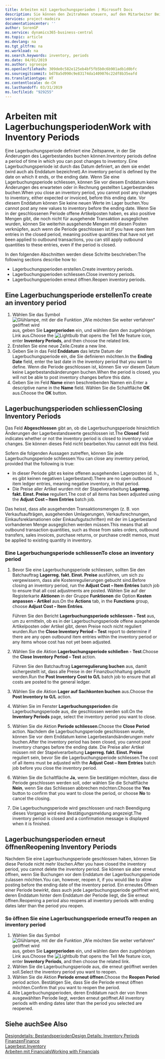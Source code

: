 ```yaml
---
title: Arbeiten mit Lagerbuchungsperioden | Microsoft Docs
description: Sie können den Zeitrahmen steuern, auf den Mitarbeiter Beitragsänderungen des Lagerbestandes buchen können, indem Sie Lagerbuchungsperioden definieren.
services: project-madeira
documentationcenter: ''
author: SorenGP
ms.service: dynamics365-business-central
ms.topic: article
ms.devlang: na
ms.tgt_pltfrm: na
ms.workload: na
ms.search.keywords: inventory, periods
ms.date: 04/01/2019
ms.author: sgroespe
ms.openlocfilehash: 309de0c582e125eb4bf5fb5b0c6b901adb1d0bfc
ms.sourcegitcommit: bd78a5d990c9e83174da1409076c22df8b35eafd
ms.translationtype: HT
ms.contentlocale: de-CH
ms.lasthandoff: 03/31/2019
ms.locfileid: "929255"
---
```

# <a name="work-with-inventory-periods"></a><span data-ttu-id="43a3f-103">Arbeiten mit Lagerbuchungsperioden</span><span class="sxs-lookup"><span data-stu-id="43a3f-103">Work with Inventory Periods</span></span>
<span data-ttu-id="43a3f-104">Eine Lagerbuchungsperiode definiert eine Zeitspanne, in der Sie Änderungen des Lagerbestandes buchen können.</span><span class="sxs-lookup"><span data-stu-id="43a3f-104">Inventory periods define a period of time in which you can post changes to inventory.</span></span> <span data-ttu-id="43a3f-105">Eine Lagerbuchungsperiode ist durch das Datum definiert, an dem sie endet (wird auch als Enddatum bezeichnet).</span><span class="sxs-lookup"><span data-stu-id="43a3f-105">An inventory period is defined by the date on which it ends, or the ending date.</span></span> <span data-ttu-id="43a3f-106">Wenn Sie eine Lagerbuchungsperiode schliessen, können Sie vor diesem Enddatum keine Änderungen des erwarteten oder in Rechnung gestellten Lagerbestandes buchen.</span><span class="sxs-lookup"><span data-stu-id="43a3f-106">When you close an inventory period, you cannot post any changes to inventory, either expected or invoiced, before this ending date.</span></span> <span data-ttu-id="43a3f-107">Vor diesem Enddatum können Sie keine neuen Werte im Lager buchen.</span><span class="sxs-lookup"><span data-stu-id="43a3f-107">You cannot post any new values to inventory before the ending date.</span></span> <span data-ttu-id="43a3f-108">Wenn Sie in der geschlossenen Periode offene Artikelposten haben, es also positive Mengen gibt, die noch nicht für ausgehende Transaktion ausgeglichen wurden, können Sie weiterhin ausgehende Mengen mit diesen Posten verknüpfen, auch wenn die Periode geschlossen ist.</span><span class="sxs-lookup"><span data-stu-id="43a3f-108">If you have open item entries in the closed period, meaning positive quantities that have not yet been applied to outbound transactions, you can still apply outbound quantities to these entries, even if the period is closed.</span></span>  

<span data-ttu-id="43a3f-109">In den folgenden Abschnitten werden diese Schritte beschrieben:</span><span class="sxs-lookup"><span data-stu-id="43a3f-109">The following sections describe how to:</span></span>  

* <span data-ttu-id="43a3f-110">Lagerbuchungsperioden erstellen.</span><span class="sxs-lookup"><span data-stu-id="43a3f-110">Create inventory periods.</span></span>  
* <span data-ttu-id="43a3f-111">Lagerbuchungsperioden schliessen.</span><span class="sxs-lookup"><span data-stu-id="43a3f-111">Close inventory periods.</span></span>  
* <span data-ttu-id="43a3f-112">Lagerbuchungsperioden erneut öffnen.</span><span class="sxs-lookup"><span data-stu-id="43a3f-112">Reopen inventory periods.</span></span>  

## <a name="to-create-an-inventory-period"></a><span data-ttu-id="43a3f-113">Eine Lagerbuchungsperiode erstellen</span><span class="sxs-lookup"><span data-stu-id="43a3f-113">To create an inventory period</span></span>  
1. <span data-ttu-id="43a3f-114">Wählen Sie das Symbol ![Glühlampe, mit der die Funktion „Wie möchten Sie weiter verfahren“ geöffnet wird](media/ui-search/search_small.png "Wie möchten Sie weiter verfahren?") aus, geben Sie **Lagerperioden** ein, und wählen dann den zugehörigen Link aus.</span><span class="sxs-lookup"><span data-stu-id="43a3f-114">Choose the ![Lightbulb that opens the Tell Me feature](media/ui-search/search_small.png "Tell me what you want to do") icon, enter **Inventory Periods**, and then choose the related link.</span></span>  
2. <span data-ttu-id="43a3f-115">Erstellen Sie eine neue Zeile.</span><span class="sxs-lookup"><span data-stu-id="43a3f-115">Create a new line.</span></span>  
3. <span data-ttu-id="43a3f-116">Geben Sie in das Feld **Enddatum** das letzte Datum der Lagerbuchungsperiode ein, die Sie definieren möchten.</span><span class="sxs-lookup"><span data-stu-id="43a3f-116">In the **Ending Date** field, enter the last date in the inventory period that you want to define.</span></span> <span data-ttu-id="43a3f-117">Wenn die Periode geschlossen ist, können Sie vor diesem Datum keine Lagerbestandsänderungen buchen.</span><span class="sxs-lookup"><span data-stu-id="43a3f-117">When the period is closed, you will not be able to post inventory changes before this date.</span></span>  
4. <span data-ttu-id="43a3f-118">Geben Sie im Feld **Name** einen beschreibenden Namen ein.</span><span class="sxs-lookup"><span data-stu-id="43a3f-118">Enter a descriptive name in the **Name** field.</span></span> <span data-ttu-id="43a3f-119">Wählen Sie die Schaltfläche **OK** aus.</span><span class="sxs-lookup"><span data-stu-id="43a3f-119">Choose the **OK** button.</span></span>  

## <a name="closing-inventory-periods"></a><span data-ttu-id="43a3f-120">Lagerbuchungsperioden schliessen</span><span class="sxs-lookup"><span data-stu-id="43a3f-120">Closing Inventory Periods</span></span>  
<span data-ttu-id="43a3f-121">Das Feld **Abgeschlossen** gibt an, ob die Lagerbuchungsperiode hinsichtlich Änderungen der Lagerbestandswerte geschlossen ist.</span><span class="sxs-lookup"><span data-stu-id="43a3f-121">The **Closed** field indicates whether or not the inventory period is closed to inventory value changes.</span></span> <span data-ttu-id="43a3f-122">Sie können dieses Feld nicht bearbeiten.</span><span class="sxs-lookup"><span data-stu-id="43a3f-122">You cannot edit this field.</span></span>  

<span data-ttu-id="43a3f-123">Sofern die folgenden Aussagen zutreffen, können Sie jede Lagerbuchungsperiode schliessen:</span><span class="sxs-lookup"><span data-stu-id="43a3f-123">You can close any inventory period, provided that the following is true:</span></span>  

* <span data-ttu-id="43a3f-124">In dieser Periode gibt es keine offenen ausgehenden Lagerposten (d. h., es gibt keinen negativen Lagerbestand).</span><span class="sxs-lookup"><span data-stu-id="43a3f-124">There are no open outbound item ledger entries, meaning negative inventory, in that period.</span></span>  
* <span data-ttu-id="43a3f-125">Die Preise aller Artikel wurden mit der Stapelverarbeitung **Lagerreg. fakt. Einst. Preise** reguliert.</span><span class="sxs-lookup"><span data-stu-id="43a3f-125">The cost of all items has been adjusted using the **Adjust Cost – Item Entries** batch job.</span></span>  

<span data-ttu-id="43a3f-126">Das heisst, dass alle ausgehenden Transaktionsmengen (z. B. von Verkaufsaufträgen, ausgehenden Umlagerungen, Verkaufsrechnungen, Einkaufsreklamationen oder Einkaufsgutschriften) mit der im Lagerbestand vorhandenen Menge ausgeglichen werden müssen.</span><span class="sxs-lookup"><span data-stu-id="43a3f-126">This means that all outbound transaction quantities, such as those from sales orders, outbound transfers, sales invoices, purchase returns, or purchase credit memos, must be applied to existing quantity in inventory.</span></span>  

### <a name="to-close-an-inventory-period"></a><span data-ttu-id="43a3f-127">Eine Lagerbuchungsperiode schliessen</span><span class="sxs-lookup"><span data-stu-id="43a3f-127">To close an inventory period</span></span>  
1. <span data-ttu-id="43a3f-128">Bevor Sie eine Lagerbuchungsperiode schliessen, sollten Sie den Batchauftrag **Lagerreg. fakt. Einst. Preise** ausführen, um sich zu vergewissern, dass alle Kostenregulierungen gebucht sind.</span><span class="sxs-lookup"><span data-stu-id="43a3f-128">Before closing an inventory period, run the **Adjust Cost – Item Entries** batch job to ensure that all cost adjustments are posted.</span></span> <span data-ttu-id="43a3f-129">Wählen Sie auf der Registerkarte **Aktionen** in der Gruppe **Funktionen** die Option **Kosten anpassen - Artikel** aus.</span><span class="sxs-lookup"><span data-stu-id="43a3f-129">On the **Actions** tab, in the **Functions** group, choose **Adjust Cost – Item Entries**.</span></span>  

     <span data-ttu-id="43a3f-130">Führen Sie den Bericht **Lagerbuchungsperiode schliessen - Test** aus, um zu ermitteln, ob es in der Lagerbuchungsperiode offene ausgehende Artikelposten oder Artikel gibt, deren Preise noch nicht reguliert wurden.</span><span class="sxs-lookup"><span data-stu-id="43a3f-130">Run the **Close Inventory Period – Test** report to determine if there are any open outbound item entries within the inventory period or any items whose cost has not yet been adjusted.</span></span>  
2. <span data-ttu-id="43a3f-131">Wählen Sie die Aktion **Lagerbuchungsperiode schließen - Test**.</span><span class="sxs-lookup"><span data-stu-id="43a3f-131">Choose the **Close Inventory Period – Test** action.</span></span>  

     <span data-ttu-id="43a3f-132">Führen Sie den Batchauftrag **Lagerregulierung buchen** aus, damit sichergestellt ist, dass alle Preise in der Finanzbuchhaltung gebucht werden.</span><span class="sxs-lookup"><span data-stu-id="43a3f-132">Run the **Post Inventory Cost to G/L** batch job to ensure that all costs are posted to the general ledger.</span></span>  
3. <span data-ttu-id="43a3f-133">Wählen Sie die Aktion **Lager auf Sachkonten buchen** aus.</span><span class="sxs-lookup"><span data-stu-id="43a3f-133">Choose the **Post Inventory to G/L** action.</span></span>  
4. <span data-ttu-id="43a3f-134">Wählen Sie im Fenster  **Lagerbuchungsperioden** die Lagerbuchungsperiode aus, die geschlossen werden soll.</span><span class="sxs-lookup"><span data-stu-id="43a3f-134">On the **Inventory Periods** page, select the inventory period you want to close.</span></span>  
5. <span data-ttu-id="43a3f-135">Wählen Sie die Aktion **Periode schliessen**.</span><span class="sxs-lookup"><span data-stu-id="43a3f-135">Choose the **Close Period** action.</span></span> <span data-ttu-id="43a3f-136">Nachdem die Lagerbuchungsperiode geschlossen wurde, können Sie vor dem Enddatum keine Lagerbestandsänderungen mehr buchen.</span><span class="sxs-lookup"><span data-stu-id="43a3f-136">After the inventory period has been closed, you cannot post inventory changes before the ending date.</span></span> <span data-ttu-id="43a3f-137">Die Preise aller Artikel müssen mit der Stapelverarbeitung **Lagerreg. fakt. Einst. Preise** reguliert sein, bevor Sie die Lagerbuchungsperiode schliessen.</span><span class="sxs-lookup"><span data-stu-id="43a3f-137">The cost of all items must be adjusted with the **Adjust Cost – Item Entries** batch job before you close the inventory period.</span></span>  
6. <span data-ttu-id="43a3f-138">Wählen Sie die Schaltfläche **Ja**, wenn Sie bestätigen möchten, dass die Periode geschlossen werden soll, oder wählen Sie die Schaltfläche **Nein**, wenn Sie das Schliessen abbrechen möchten.</span><span class="sxs-lookup"><span data-stu-id="43a3f-138">Choose the **Yes** button to confirm that you want to close the period, or choose **No** to cancel the closing.</span></span>  
7. <span data-ttu-id="43a3f-139">Die Lagerbuchungsperiode wird geschlossen und nach Beendigung dieses Vorgangs wird eine Bestätigungsmeldung angezeigt.</span><span class="sxs-lookup"><span data-stu-id="43a3f-139">The inventory period is closed and a confirmation message is displayed when it is finished.</span></span>  

## <a name="reopening-inventory-periods"></a><span data-ttu-id="43a3f-140">Lagerbuchungsperioden erneut öffnen</span><span class="sxs-lookup"><span data-stu-id="43a3f-140">Reopening Inventory Periods</span></span>  
<span data-ttu-id="43a3f-141">Nachdem Sie eine Lagerbuchungsperiode geschlossen haben, können Sie diese Periode nicht mehr löschen.</span><span class="sxs-lookup"><span data-stu-id="43a3f-141">After you have closed the inventory period, you cannot delete the inventory period.</span></span> <span data-ttu-id="43a3f-142">Sie können sie aber erneut öffnen, wenn Sie Buchungen vor dem Enddatum der Lagerbuchungsperiode zulassen möchten.</span><span class="sxs-lookup"><span data-stu-id="43a3f-142">You can, however, reopen it, if you would like to allow posting before the ending date of the inventory period.</span></span> <span data-ttu-id="43a3f-143">Ein erneutes Öffnen einer Periode bewirkt, dass auch jede Lagerbuchungsperiode geöffnet wird, deren Enddatum hinter dem Enddatum der Periode liegt, die Sie erneut öffnen.</span><span class="sxs-lookup"><span data-stu-id="43a3f-143">Reopening a period also reopens all inventory periods with ending dates later than the period you reopen.</span></span>  

### <a name="to-reopen-an-inventory-period"></a><span data-ttu-id="43a3f-144">So öffnen Sie eine Lagerbuchungsperiode erneut</span><span class="sxs-lookup"><span data-stu-id="43a3f-144">To reopen an inventory period</span></span>  
1. <span data-ttu-id="43a3f-145">Wählen Sie das Symbol ![Glühlampe, mit der die Funktion „Wie möchten Sie weiter verfahren“ geöffnet wird](media/ui-search/search_small.png "Wie möchten Sie weiter verfahren?") aus, geben Sie **Lagerperioden** ein, und wählen dann den zugehörigen Link aus.</span><span class="sxs-lookup"><span data-stu-id="43a3f-145">Choose the ![Lightbulb that opens the Tell Me feature](media/ui-search/search_small.png "Tell me what you want to do") icon, enter **Inventory Periods**, and then choose the related link.</span></span>  
2. <span data-ttu-id="43a3f-146">Wählen Sie die Lagerbuchungsperiode aus, die erneut geöffnet werden soll.</span><span class="sxs-lookup"><span data-stu-id="43a3f-146">Select the inventory period you want to reopen.</span></span>  
3. <span data-ttu-id="43a3f-147">Wählen Sie die Aktion **Periode erneut öffnen**.</span><span class="sxs-lookup"><span data-stu-id="43a3f-147">Choose the **Reopen Period** period action.</span></span> <span data-ttu-id="43a3f-148">Bestätigen Sie, dass Sie die Periode erneut öffnen möchten.</span><span class="sxs-lookup"><span data-stu-id="43a3f-148">Confirm that you want to reopen the period.</span></span>  
4. <span data-ttu-id="43a3f-149">Alle Lagerbuchungsperioden, deren Enddatum nach der von Ihnen ausgewählten Periode liegt, werden erneut geöffnet.</span><span class="sxs-lookup"><span data-stu-id="43a3f-149">All inventory periods with ending dates later than the period you selected are reopened.</span></span>  

## <a name="see-also"></a><span data-ttu-id="43a3f-150">Siehe auch</span><span class="sxs-lookup"><span data-stu-id="43a3f-150">See Also</span></span>  
[<span data-ttu-id="43a3f-151">Designdetails: Bestandsperioden</span><span class="sxs-lookup"><span data-stu-id="43a3f-151">Design Details: Inventory Periods</span></span>](design-details-inventory-periods.md)  
[<span data-ttu-id="43a3f-152">Finanzen</span><span class="sxs-lookup"><span data-stu-id="43a3f-152">Finance</span></span>](finance.md)  
[<span data-ttu-id="43a3f-153">Lagerbest.</span><span class="sxs-lookup"><span data-stu-id="43a3f-153">Inventory</span></span>](inventory-manage-inventory.md)  
[<span data-ttu-id="43a3f-154">Arbeiten mit Financials</span><span class="sxs-lookup"><span data-stu-id="43a3f-154">Working with Financials</span></span>](ui-work-product.md)
